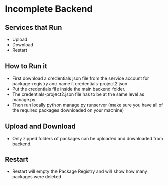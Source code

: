 # Incomplete Backend

## Services that Run
- Upload
- Download
- Restart

## How to Run it
- First download a credentials json file from the service account for package-registry and name it credentials-project2.json
- Put the credentials file inside the main backend folder. 
- The credentials-project2.json file has to be at the same level as manage.py 
- Then run locally python manage.py runserver (make sure you have all of the required packages downloaded on your machine)

## Upload and Download
- Only zipped folders of packages can be uploaded and downloaded from backend.

## Restart
- Restart will empty the Package Registry and will show how many packages were deleted